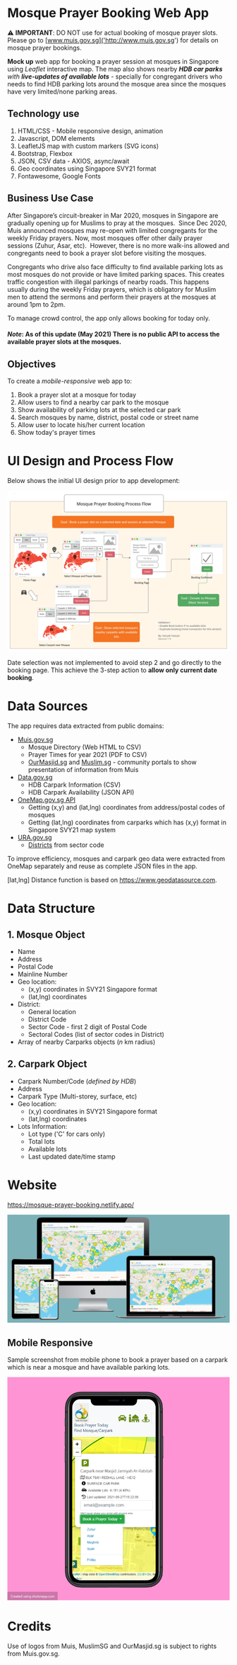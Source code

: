 # Mosque Prayer Booking Web App
:warning: **IMPORTANT**: DO NOT use for actual booking of mosque prayer slots. Please go to [www.muis.gov.sg]('http://www.muis.gov.sg') for details on mosque prayer bookings.

**Mock up** web app for booking a prayer session at mosques in Singapore using *Leaflet* interactive map. The map also shows nearby ***HDB car parks** with **live-updates of available lots*** - specially for congregant drivers who needs to find HDB parking lots around the mosque area since the mosques have very limited/none parking areas.

## Technology use
1. HTML/CSS - Mobile responsive design, animation
2. Javascript, DOM elements
3. LeafletJS map with custom markers (SVG icons)
3. Bootstrap, Flexbox
4. JSON, CSV data - AXIOS, async/await
5. Geo coordinates using Singapore SVY21 format
6. Fontawesome, Google Fonts

## Business Use Case
After Singapore’s circuit-breaker in Mar 2020, mosques in Singapore are gradually opening up for Muslims to pray at the mosques.  Since Dec 2020, Muis announced mosques may re-open with limited congregants for the weekly Friday prayers. Now, most mosques offer other daily prayer sessions (Zuhur, Asar, etc).  However, there is no more walk-ins allowed and congregants need to book a prayer slot before visiting the mosques.

Congregants who drive also face difficulty to find available parking lots as most mosques do not provide or have limited parking spaces.  This creates traffic congestion with illegal parkings of nearby roads. This happens usually during the weekly Friday prayers, which is obligatory for Muslim men to attend the sermons and perform their prayers at the mosques at around 1pm to 2pm.

To manage crowd control, the app only allows booking for today only.

#### *Note*: As of this update (May 2021) There is no public API to access the available prayer slots at the mosques.

## Objectives
To create a *mobile-responsive* web app to:
1. Book a prayer slot at a mosque for today
2. Allow users to find a nearby car park to the mosque
3. Show availability of parking lots at the selected car park
4. Search mosques by name, district, postal code or street name 
5. Allow user to locate his/her current location
6. Show today's prayer times 


# UI Design and Process Flow
Below shows the initial UI design prior to app development:

![Prayer Booking Process](images/readme-UI-flow.jpg)

Date selection was not implemented to avoid step 2 and go directly to the booking page. This achieve the 3-step action to **allow only current date booking**.


# Data Sources
The app requires data extracted from public domains:
* [Muis.gov.sg](http://www.muis.gov.sg) 
    * Mosque Directory (Web HTML to CSV)
    * Prayer Times for year 2021 (PDF to CSV)
    * [OurMasjid.sg](http://ourmasjid.sg) and [Muslim.sg](http://muslim.sg) - community portals to show presentation of information from Muis
* [Data.gov.sg](http://www.data.gov.sg)
    * HDB Carpark Information (CSV)
    * HDB Carpark Availability (JSON API)
* [OneMap.gov.sg API](https://www.onemap.gov.sg/docs/)
    * Getting (x,y) and (lat,lng) coordinates from address/postal codes of mosques 
    * Getting (lat,lng) coordinates from carparks which has (x,y) format in Singapore SVY21 map system
* [URA.gov.sg](http://www.ura.gov.sg)
    * [Districts](https://www.ura.gov.sg/realEstateIIWeb/resources/misc/list_of_postal_districts.htm) from sector code

To improve efficiency, mosques and carpark geo data were extracted from OneMap separately and reuse as complete JSON files in the app.

[lat,lng] Distance function is based on https://www.geodatasource.com.


# Data Structure

## 1. Mosque Object
* Name
* Address
* Postal Code
* Mainline Number
* Geo location:
    - (x,y) coordinates in SVY21 Singapore format
    - (lat,lng) coordinates
* District:
    - General location
    - District Code
    - Sector Code - first 2 digit of Postal Code
    - Sectoral Codes (list of sector codes in District)
* Array of nearby Carparks objects (_n_ km radius)

## 2. Carpark Object
* Carpark Number/Code (_defined by HDB_)
* Address
* Carpark Type (Multi-storey, surface, etc)
* Geo location:
    - (x,y) coordinates in SVY21 Singapore format
    - (lat,lng) coordinates
* Lots Information:
    - Lot type ('C' for cars only)
    - Total lots
    - Available lots
    - Last updated date/time stamp


# Website
https://mosque-prayer-booking.netlify.app/

![Mosque Prayer Booking on Multi-devices](images/multi-device-screenshot.png)

## Mobile Responsive
Sample screenshot from mobile phone to book a prayer based on a carpark which is near a mosque and have available parking lots.

![Book from carpark](images/iphone-screen-carpark.png)

# Credits
Use of logos from Muis, MuslimSG and OurMasjid.sg is subject to rights from Muis.gov.sg.

